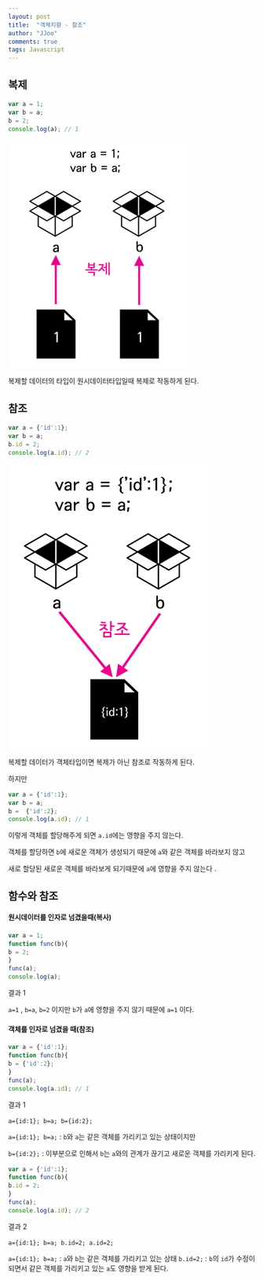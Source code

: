 ```yaml
---
layout: post
title:  "객체지향 - 참조"
author: "JJoo"
comments: true
tags: Javascript
---
```




## 복제 


```javascript
var a = 1;
var b = a;
b = 2;
console.log(a); // 1
```

![복제](/images/ex_object_copy.png "복제")

복제할 데이터의 타입이 원시데이터타입일때 복제로 작동하게 된다.



## 참조

```javascript
var a = {'id':1};
var b = a;
b.id = 2;
console.log(a.id); // 2
```

![참조](/images/ex_object_reperence.png "참조")



복제할 데이터가 객체타입이면 복제가 아닌 참조로 작동하게 된다. 


하지만
```javascript
var a = {'id':1};
var b = a;
b =  {'id':2};
console.log(a.id); // 1
```

이렇게 객체를 할당해주게 되면 `a.id`에는 영향을 주지 않는다. 

객체를 할당하면 `b`에 새로운 객체가 생성되기 때문에 `a`와 같은 객체를 바라보지 않고 

새로 할당된 새로운 객체를 바라보게 되기때문에 `a`에 영향을 주지 않는다 .



## 함수와 참조 


#### 원시데이터를 인자로 넘겼을때(복사)

```javascript
var a = 1;
function func(b){
b = 2;
}
func(a); 
console.log(a);
```

결과 1

`a=1` , `b=a`, `b=2` 이지만 `b`가 `a`에 영향을 주지 않기 때문에 `a=1` 이다.



#### 객체를 인자로 넘겼을 때(참조)
 
 ```javascript
var a = {'id':1};
function func(b){
b = {'id':2};
}
func(a);
console.log(a.id); // 1
```

결과 1

`a={id:1}; b=a; b={id:2};`

`a={id:1}; b=a;` : `b`와 `a`는 같은 객체를 가리키고 있는 상태이지만 

`b={id:2};` : 이부분으로 인해서 `b`는 `a`와의 관계가 끊기고 새로운 객체를 가리키게 된다.


```javascript
var a = {'id':1};
function func(b){
b.id = 2;
}
func(a);
console.log(a.id); // 2
```

결과 2

`a={id:1}; b=a; b.id=2; a.id=2;`

`a={id:1}; b=a;` : `a`와 `b`는 같은 객체를 가리키고 있는 상태
`b.id=2;` : `b`의 `id`가 수정이 되면서 같은 객체를 가리키고 있는 `a`도 영향을 받게 된다. 
